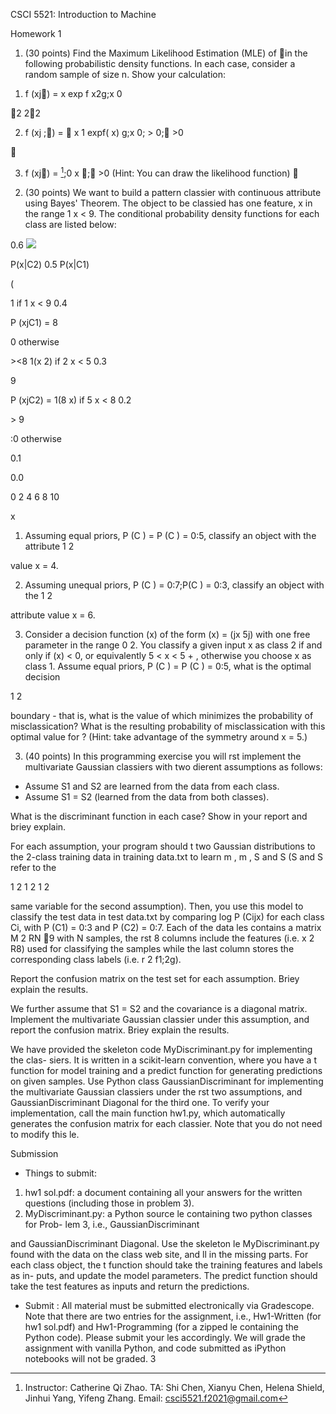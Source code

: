CSCI 5521: Introduction to Machine

Homework 1

1. (30 points) Find the Maximum Likelihood Estimation (MLE) of in the following probabilistic density functions. In each case, consider a random sample of size n. Show your calculation:
1) f (xj) = x exp f  x2g;x 0

2 22

2) f (xj ;) =   x  1 expf ( x) g;x 0; > 0; >0



3) f (xj) = [^1];0 x ; >0 (Hint: You can draw the likelihood function) 
2. (30 points) We want to build a pattern classier with continuous attribute using Bayes' Theorem. The object to be classied has one feature, x in the range 1 x < 9. The conditional probability density functions for each class are listed below:

0.6 ![](Aspose.Words.7136307f-4539-4e93-b6b8-4ab9b10581b7.001.png)

P(x|C2) 0.5 P(x|C1)

( 

1 if 1 x < 9 0.4 

P (xjC1) = 8 

0  otherwise 

\><8 1(x   2) if 2 x < 5 0.3 

9 

P (xjC2) = 1(8   x) if 5 x < 8 0.2 

\> 9 

:0 otherwise 

0.1 

0.0 

0 2 4 6 8 10

x

1) Assuming equal priors, P (C ) = P (C ) = 0:5, classify an object with the attribute 1 2

value x = 4.

2) Assuming unequal priors, P (C ) = 0:7;P(C ) = 0:3, classify an object with the 1 2

attribute value x = 6.

3) Consider a decision function (x) of the form (x) = (jx   5j)   with one free parameter in the range 0 2. You classify a given input x as class 2 if and only if (x) < 0, or equivalently 5   < x < 5 + , otherwise you choose x as class 1. Assume equal priors, P (C ) = P (C ) = 0:5, what is the optimal decision

1 2

boundary - that is, what is the value of which minimizes the probability of misclassication? What is the resulting probability of misclassication with this optimal value for ? (Hint: take advantage of the symmetry around x = 5.)

3. (40 points) In this programming exercise you will rst implement the multivariate Gaussian classiers with two dierent assumptions as follows:
- Assume S1 and S2 are learned from the data from each class.
- Assume S1 = S2 (learned from the data from both classes).

What is the discriminant function in each case? Show in your report and briey explain.

For each assumption, your program should t two Gaussian distributions to the 2-class training data in training data.txt to learn m , m , S and S (S and S refer to the

1  2 1 2 1 2

same variable for the second assumption). Then, you use this model to classify the test data in test data.txt by comparing log P (Cijx) for each class Ci, with P (C1) = 0:3 and P (C2) = 0:7. Each of the data les contains a matrix M 2 RN 9 with N samples, the rst 8 columns include the features (i.e. x 2 R8) used for classifying the samples while the last column stores the corresponding class labels (i.e. r 2 f1;2g).

Report the confusion matrix on the test set for each assumption. Briey explain the results.

We further assume that S1 = S2 and the covariance is a diagonal matrix. Implement the multivariate Gaussian classier under this assumption, and report the confusion matrix. Briey explain the results.

We have provided the skeleton code MyDiscriminant.py for implementing the clas- siers. It is written in a scikit-learn convention, where you have a t function for model training and a predict function for generating predictions on given samples. Use Python class GaussianDiscriminant for implementing the multivariate Gaussian classiers under the rst two assumptions, and GaussianDiscriminant Diagonal for the third one. To verify your implementation, call the main function hw1.py, which automatically generates the confusion matrix for each classier. Note that you do not need to modify this le.

Submission

- Things to submit:
1. hw1 sol.pdf: a document containing all your answers for the written questions (including those in problem 3).
1. MyDiscriminant.py: a Python source le containing two python classes for Prob- lem 3, i.e., GaussianDiscriminant

and GaussianDiscriminant Diagonal. Use the skeleton le MyDiscriminant.py found with the data on the class web site, and ll in the missing parts. For each class object, the t function should take the training features and labels as in- puts, and update the model parameters. The predict function should take the test features as inputs and return the predictions.

- Submit : All material must be submitted electronically via Gradescope. Note that there are two entries for the assignment, i.e., Hw1-Written (for hw1 sol.pdf) and Hw1-Programming (for a zipped le containing the Python code). Please submit your les accordingly. We will grade the assignment with vanilla Python, and code submitted as iPython notebooks will not be graded.
3

[^1]: Instructor: Catherine Qi Zhao. TA: Shi Chen, Xianyu Chen, Helena Shield, Jinhui Yang, Yifeng Zhang. Email: csci5521.f2021@gmail.com
